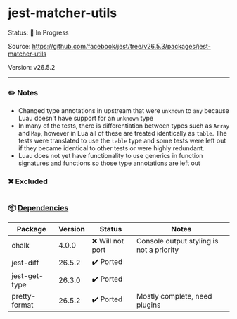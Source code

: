 # jest-matcher-utils

Status: :hammer: In Progress

Source: https://github.com/facebook/jest/tree/v26.5.3/packages/jest-matcher-utils

Version: v26.5.2

---

### :pencil2: Notes
* Changed type annotations in upstream that were `unknown` to `any` because Luau doesn't have support for an `unknown` type
* In many of the tests, there is differentiation between types such as `Array` and `Map`, however in Lua all of these are treated identically as `table`. The tests were translated to use the `table` type and some tests were left out if they became identical to other tests or were highly redundant.
* Luau does not yet have functionality to use generics in function signatures and functions so those type annotations are left out

### :x: Excluded
```
```

### :package: [Dependencies](https://github.com/facebook/jest/blob/v26.5.3/packages/jest-matcher-utils/package.json)
| Package | Version | Status | Notes |
| - | - | - | - |
| chalk | 4.0.0 | :x: Will not port | Console output styling is not a priority |
| jest-diff | 26.5.2 | :heavy_check_mark: Ported | |
| jest-get-type | 26.3.0 | :heavy_check_mark: Ported | |
| pretty-format | 26.5.2 | :heavy_check_mark: Ported | Mostly complete, need plugins |